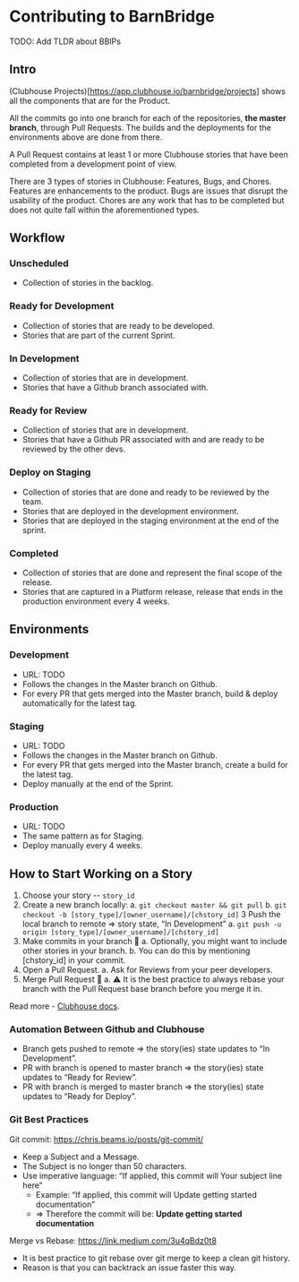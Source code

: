 # Contributing to BarnBridge

TODO: Add TLDR about BBIPs

## Intro

(Clubhouse Projects)[https://app.clubhouse.io/barnbridge/projects] shows all the components that are for the Product.

All the commits go into one branch for each of the repositories, **the master branch**, through Pull Requests. The builds and the deployments for the environments above are done from there.

A Pull Request contains at least 1 or more Clubhouse stories that have been completed from a development point of view.

There are 3 types of stories in Clubhouse: Features, Bugs, and Chores. Features are enhancements to the product. Bugs are issues that disrupt the usability of the product. Chores are any work that has to be completed but does not quite fall within the aforementioned types. 

## Workflow

### Unscheduled
- Collection of stories in the backlog.

### Ready for Development
- Collection of stories that are ready to be developed.
- Stories that are part of the current Sprint.

### In Development
- Collection of stories that are in development.
- Stories that have a Github branch associated with.

### Ready for Review
- Collection of stories that are in development.
- Stories that have a Github PR associated with and are ready to be reviewed by the other devs.

### Deploy on Staging
- Collection of stories that are done and ready to be reviewed by the team.
- Stories that are deployed in the development environment.
- Stories that are deployed in the staging environment at the end of the sprint.

### Completed
- Collection of stories that are done and represent the final scope of the release.
- Stories that are captured in a Platform release, release that ends in the production environment every 4 weeks.

## Environments

### Development 
- URL: TODO
- Follows the changes in the Master branch on Github.
- For every PR that gets merged into the Master branch, build & deploy automatically for the latest tag.

### Staging
- URL: TODO
- Follows the changes in the Master branch on Github.
- For every PR that gets merged into the Master branch, create a build for the latest tag.
- Deploy manually at the end of the Sprint.

### Production
- URL: TODO
- The same pattern as for Staging.
- Deploy manually every 4 weeks.

## How to Start Working on a Story

1. Choose your story -- `story_id`
2. Create a new branch locally: 
  a. `git checkout master && git pull`
  b. `git checkout -b [story_type]/[owner_username]/[chstory_id]`
3 Push the local branch to remote => story state, “In Development”
  a. `git push -u origin [story_type]/[owner_username]/[chstory_id]`
4. Make commits in your branch 🚀
  a. Optionally, you might want to include other stories in your branch.
  b. You can do this by mentioning [chstory_id] in your commit.
5. Open a Pull Request.
  a. Ask for Reviews from your peer developers.
6. Merge Pull Request 🥂
  a. ⚠️ It is the best practice to always rebase your branch with the Pull Request base branch before you merge it in.

Read more - [Clubhouse docs](https://help.clubhouse.io/hc/en-us/articles/207540323-Using-the-Clubhouse-GitHub-Integration-with-Branches-and-Pull-Requests).

### Automation Between Github and Clubhouse
- Branch gets pushed to remote =>  the story(ies) state updates to “In Development”.
- PR with branch is opened to master branch => the story(ies) state updates to “Ready for Review”.
- PR with branch is merged to master branch => the story(ies) state updates to “Ready for Deploy”.

### Git Best Practices

Git commit: https://chris.beams.io/posts/git-commit/
- Keep a Subject and a Message.
- The Subject is no longer than 50 characters.
- Use imperative language: “If applied, this commit will Your subject line here”
  - Example: “If applied, this commit will Update getting started documentation”
  - => Therefore the commit will be: **Update getting started documentation**

Merge vs Rebase: https://link.medium.com/3u4qBdz0t8 
- It is best practice to git rebase over git merge to keep a clean git history.
- Reason is that you can backtrack an issue faster this way.

